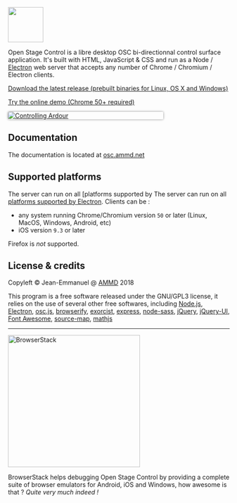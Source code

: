 <p>
    <img src="https://github.com/jean-emmanuel/open-stage-control/blob/master/resources/images/logo.png" height="80px" class="img-circle"/>
</p>


<p>
    Open Stage Control is a libre desktop OSC bi-directionnal control surface application. It's built with HTML, JavaScript & CSS and run as a Node / <a href="http://electron.atom.io/">Electron</a> web server that accepts any number of Chrome / Chromium / Electron clients.
</p>

<p><a href="https://github.com/jean-emmanuel/open-stage-control/releases">Download the latest release (prebuilt binaries for Linux, OS X and Windows)</a></p>

<p><a href="http://openstagecontrol.herokuapp.com/">Try the online demo (Chrome 50+ required)</a></p>


 <div style="width:70%; box-shadow: 0 0 5px 0 rgba(0,0,0,.45); border-radius:2px;overflow:hidden">
<a href="http://osc.ammd.net/img/ardour-osc.png" title="Controlling Ardour"><img alt="Controlling Ardour" src="http://osc.ammd.net/img/ardour-osc.png" style="display:block"/></a>
</div>


## Documentation

The documentation is located at [osc.ammd.net](http://osc.ammd.net)

## Supported platforms

The server can run on all [platforms supported by The server can run on all [platforms supported by Electron](https://electron.atom.io/docs/tutorial/supported-platforms/). Clients can be :
- any system running Chrome/Chromium version `50` or later (Linux, MacOS, Windows, Android, etc)
- iOS version `9.3` or later

Firefox is *not* supported.

## License & credits

Copyleft © Jean-Emmanuel @ [AMMD](http://ammd.net) 2018


This program is a free software released under the GNU/GPL3 license, it relies on the use of several other free softwares, including [Node.js](https://nodejs.org/), [Electron](http://electron.atom.io/), [osc.js](https://github.com/colinbdclark/osc.js), [browserify](http://browserify.org), [exorcist](https://github.com/thlorenz/exorcist), [express](http://expressjs.com), [node-sass](https://github.com/sass/node-sass), [jQuery](http://jquery.com/), [jQuery-UI](http://jqueryui.com/), [Font Awesome](http://fontawesome.io/), [source-map](https://github.com/mozilla/source-map), [mathjs](http://mathjs.org/)

----

<a href="http://browserstack.com/"><img alt="BrowserStack" src="http://osc.ammd.net/img/logo-browserstack.png" width="300" /></a>

BrowserStack helps debugging Open Stage Control by providing a complete suite of browser emulators for Android, iOS and Windows, how awesome is that ? *Quite very much indeed !*
